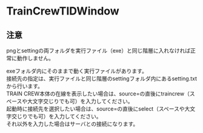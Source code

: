 # TrainCrewTIDWindow
 
## 注意
pngとsettingの両フォルダを実行ファイル（exe）と同じ階層に入れなければ正常に動作しません。

exeフォルダ内にそのままで動く実行ファイルがあります。  
接続先の指定は、実行ファイルと同じ階層のsettingフォルダ内にあるsetting.txtから行います。  
TRAIN CREW本体の在線を表示したい場合は、source=の直後にtraincrew（スペースや大文字交じりでも可）を入力してください。  
起動時に接続先を選択したい場合は、source=の直後にselect（スペースや大文字交じりでも可）を入力してください。  
それ以外を入力した場合はサーバとの接続になります。
